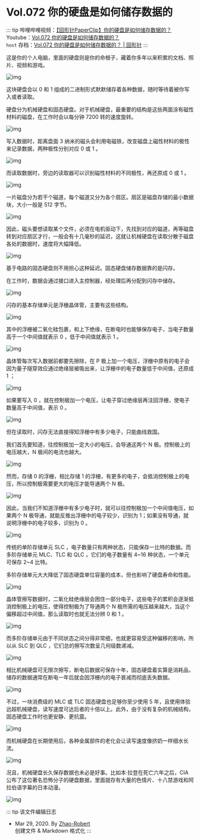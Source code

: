 # Vol.072 你的硬盘是如何储存数据的

::: tip
哔哩哔哩视频：[【回形针PaperClip】你的硬盘是如何储存数据的？](https://www.bilibili.com/video/BV1n4411G7s5)  
Youtube：[Vol.072 你的硬盘是如何储存数据的？](https://www.youtube.com/watch?v=svhIPM2VT8U)  
`host` 存档：[Vol.072 你的硬盘是如何储存数据的？ | 回形针](https://paperclip.host/%E5%B8%B8%E8%A7%84Vol/Vol.072%20%E4%BD%A0%E7%9A%84%E7%A1%AC%E7%9B%98%E6%98%AF%E5%A6%82%E4%BD%95%E5%82%A8%E5%AD%98%E6%95%B0%E6%8D%AE%E7%9A%84%EF%BC%9F%EF%BD%9C%E5%9B%9E%E5%BD%A2%E9%92%88.mp4)
:::

这是你的个人电脑，里面的硬盘则是你的命根子，藏着你多年以来积累的文档、照片、视频和游戏。

![img](https://paperclip.host/static/U6yRaDu1NaYiagkASYlkHYBQrM4TT5TTsdPvSia6w8NHmTApHU4lazjUeXAWh8C18M9b8TgCDImlxEXvSWPfBZNA.gif)

这块硬盘会以 0 和 1 组成的二进制形式默默储存着各种数据，随时等待着被你写入或者读取。

硬盘分为机械硬盘和固态硬盘。对于机械硬盘，最重要的结构是这些两面涂有磁性材料的磁盘，在工作时会以每分钟 7200 转的速度旋转。

![img](https://paperclip.host/static/U6yRaDu1NaYiagkASYlkHYBQrM4TT5TTsia0rwlfsTEKDSNnpl4y8xZzTib7AAB85tZzz4ZQOSwibIp2T0zssTtlYQ.gif)

写入数据时，距离盘面 3 纳米的磁头会利用电磁铁，改变磁盘上磁性材料的极性来记录数据，两种极性分别对应 0 或 1 。

![img](https://paperclip.host/static/U6yRaDu1NaYiagkASYlkHYBQrM4TT5TTsWLpcAjqWATZZFNn5ehSVGcolUs9jR3z3CzIPpEfogB0X2a6eibHV8JA.gif)

而读取数据时，旁边的读取器可以识别磁性材料的不同极性，再还原成 0 或 1 。

![img](https://paperclip.host/static/U6yRaDu1NaYiagkASYlkHYBQrM4TT5TTsjr7n2WjyA3OHtM7nSUaRnDpibQl5NRaH16L4BQjBxGZwTia61SXX2p3w.gif)

一片磁盘分为若干个磁道，每个磁道又分为各个扇区。扇区是磁盘存储的最小数据块，大小一般是 512 字节。

![img](https://paperclip.host/static/U6yRaDu1NaYiagkASYlkHYBQrM4TT5TTsKhN1GFLicU4rQwdZWaCia4drUnuibxXgiadNq7HnicH00NibO2TSXLnN16Fw.gif)

因此，磁头要想读取某个文件，必须在电机驱动下，先找到对应的磁道，再等磁盘转到对应扇区才行，一般会有十几毫秒的延迟，这就让机械硬盘在读取分散于磁盘各处的数据时，速度将大幅降低。

![img](https://paperclip.host/static/U6yRaDu1NaYiagkASYlkHYBQrM4TT5TTstgiay0M6j8cEGQdPDYxSyqtq3wRwZKWB2u4Q87Bz9CNFHGfcAQwKrvA.gif)

基于电路的固态硬盘则不用担心这种延迟。固态硬盘储存数据靠的是闪存。

在工作时，数据会通过接口进入主控制器，经处理后再分配到闪存中储存。

![img](https://paperclip.host/static/U6yRaDu1NaYiagkASYlkHYBQrM4TT5TTssW9yvRYD83Xibk7Wso2g3zBWibpMLC8VHcMibSXvHoiaqx6fO6w7ubdSEA.gif)

闪存的基本存储单元是浮栅晶体管，主要有这些结构。

![img](https://paperclip.host/static/U6yRaDu1NaYiagkASYlkHYBQrM4TT5TTsicXGv76sibxCzvCKlaibz9lFoDCjtlSqusnPoehpByS0ic3JX62pjTmX5A.gif)

其中的浮栅被二氧化硅包裹，和上下绝缘，在断电时也能够保存电子，当电子数量高于一个中间值就表示 0 ，低于中间值就表示 1 。

![img](https://paperclip.host/static/U6yRaDu1NaYiagkASYlkHYBQrM4TT5TTsksGiapO1OwWyX15WUp0BiaIb9cQmichTgEklWayLoQXicRXJGkiamvt9asA.gif)

晶体管每次写入数据前都要先擦除，在 P 极上加一个电压，浮栅中原有的电子会因为量子隧穿效应通过绝缘层被吸出来，让浮栅中的电子数量低于中间值，还原成 1 ；

![img](https://paperclip.host/static/U6yRaDu1NaYiagkASYlkHYBQrM4TT5TTs0ibSUicjTkbUJSTochPzTqrp8glfPUDAmiaDph5I3ib9FhzVVYNwia2AZmw.gif)

如果要写入 0 ，就在控制极加一个电压，让电子穿过绝缘层再注回浮栅，使电子数量高于中间值，表示 0 。

![img](https://paperclip.host/static/U6yRaDu1NaYiagkASYlkHYBQrM4TT5TTsdIXiaZVPicRhxwFMQKTXKt6p5ZcQNUibBDZZBAPlrzcEfvx2gYMZGYqLw.gif)

但在读取时，闪存无法直接得知浮栅中有多少电子，只能曲线救国。

我们首先要知道，往控制极加一定大小的电压，会导通这两个 N 极。控制极上的电压越大，N 极间的电流也越大。

![img](https://paperclip.host/static/U6yRaDu1NaYiagkASYlkHYBQrM4TT5TTsFviaiaI0jPEe00a65ua5fvPQic7a9DdboE2GZ8ghg2DlDct477FukFRQw.gif)

然而，存储 0 的浮栅，相比存储 1 的浮栅，有更多的电子，会抵消控制极上的电压，所以控制极需要更大的电压才能导通两个 N 极。

![img](https://paperclip.host/static/U6yRaDu1NaYiagkASYlkHYBQrM4TT5TTsZsGaia146qBPcGReFwvV0FUN2gGibTyNfFAArSeHiaYR3fibmzHF0DO1RQ.gif)

因此，当我们不知道浮栅中有多少电子时，就可以往控制极加一个中间值电压，如果两个 N 极导通，就能反推出浮栅中的电子较少，识别为 1；如果没有导通，就说明浮栅中的电子较多，识别为 0 。

![img](https://paperclip.host/static/U6yRaDu1NaYiagkASYlkHYBQrM4TT5TTsE1gy2TP9eMpnB46QmzswWE0fia5SgHAWtiak5uScicu4vkj4gtibvZwXDg.gif)

传统的单阶存储单元 SLC ，电子数量只有两种状态，只能保存一比特的数据。而多阶存储单元 MLC、TLC 和 QLC ，它们的电子数量有 4\~16 种状态，一个单元可保存 2\~4 比特。

多阶存储单元大大降低了固态硬盘单位容量的成本，但也影响了硬盘寿命和性能。

![img](https://paperclip.host/static/U6yRaDu1NaYiagkASYlkHYBQrM4TT5TTsg7dzvRicUlf3FJXcRRUNH5WpNLXApY0wXvL07ITUVfxzG91AI4TXXiaw.gif)

晶体管擦写数据时，二氧化硅绝缘层会困住一部分电子，这些电子的累积会逐渐抵消控制极上的电压，使得控制极为了导通两个 N 极所需的电压越来越大，当这个偏移超过中间值，那么读取时也就无法分辨 0 和 1 。

![img](https://paperclip.host/static/U6yRaDu1NaYiagkASYlkHYBQrM4TT5TTsG0XkoCYhRWldALicFopXPtRf5VBHoiafR9gzribnLXvusJqOibjsk4C3xg.gif)

而多阶存储单元由于不同状态之间分得非常细，也就更容易受这种偏移的影响，所以从 SLC 到 QLC ，它们总的擦写次数呈几何级数递减。

![img](https://paperclip.host/static/U6yRaDu1NaYiagkASYlkHYBQrM4TT5TTsuJFNOCwm6qCDDdLUryDmf9icYjR4Lj5vRfWH7sOUZ6DNmZIevWCDgyw.gif)

相比机械硬盘可无限次擦写，断电后数据可保存十年，固态硬盘着实算是消耗品，储存的数据通常在断电一年后就会因浮栅内的电子衰减而彻底丢失数据。

![img](https://paperclip.host/static/U6yRaDu1NaYiagkASYlkHYBQrM4TT5TTslspJA2OP2JlCbfNC2QuAYbD3PR2Eq7GUUPDwmoveIBFxicUNibErRnoA.gif)

不过，一块消费级的 MLC 或 TLC 固态硬盘也足够你至少使用 5 年，且使用体验远超机械硬盘，读写速度可达后者的十倍以上。此外，由于没有复杂的机械结构，固态硬盘工作时也更安静、更抗震。

![img](https://paperclip.host/static/U6yRaDu1NaYiagkASYlkHYBQrM4TT5TTsO6D4lTqJYelhty2YfnegoeDAPIiaYCeCDlmlUVv6NITqibQpysdCInDA.gif)

而机械硬盘在长期使用后，各种金属部件的老化会让读写速度像挤奶一样细水长流。

![img](https://paperclip.host/static/U6yRaDu1NaYiagkASYlkHYBQrM4TT5TTsrg1MIX5QFbTDkeXY5ugFyy5SniapPhNriberAOGlAnFEE1llzG5eib3zA.gif)

况且，机械硬盘长久保存数据也未必是好事。比如本·拉登在死亡六年之后，CIA 公布了这位著名恐怖分子的硬盘数据，里面就存有大量的色情片、十八禁游戏和阿拉伯语字幕的日本动漫。

![img](https://paperclip.host/static/U6yRaDu1NaYiagkASYlkHYBQrM4TT5TTsOU8Xe4wJqM2pbcicFMqhRic9ib6xyuibDfwLjAEibwEBhn8OKLhicBv9SYqA.png)

::: tip 该文件编辑日志

- Mar 29, 2020. By [Zhao-Robert](https://github.com/Zhao-Robert)  
创建文件 & Markdown 格式化
:::
